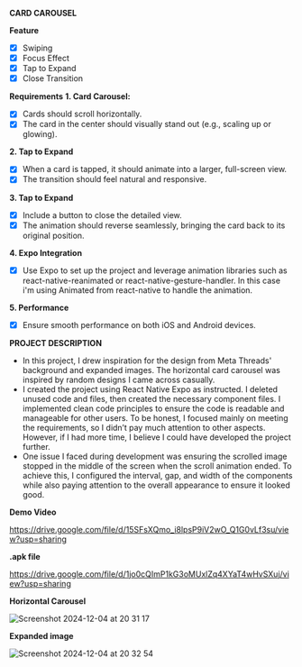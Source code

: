 **CARD CAROUSEL**

**Feature**
- [x] Swiping
- [x] Focus Effect
- [x] Tap to Expand
- [x] Close Transition

**Requirements**
**1. Card Carousel:**
  - [x] Cards should scroll horizontally.
  - [x] The card in the center should visually stand out (e.g., scaling up or glowing).

**2. Tap to Expand**
  - [x] When a card is tapped, it should animate into a larger, full-screen view.
  - [x] The transition should feel natural and responsive.

**3. Tap to Expand**
  - [x] Include a button to close the detailed view.
  - [x] The animation should reverse seamlessly, bringing the card back to its
original position.

**4. Expo Integration**
  - [x] Use Expo to set up the project and leverage animation libraries such as
react-native-reanimated or react-native-gesture-handler.
In this case i'm using Animated from react-native to handle the animation.

**5. Performance**
  - [x] Ensure smooth performance on both iOS and Android devices.

**PROJECT DESCRIPTION**
  - In this project, I drew inspiration for the design from Meta Threads' background and expanded images. The horizontal card carousel was inspired by random designs I came across casually.
  - I created the project using React Native Expo as instructed. I deleted unused code and files, then created the necessary component files. I implemented clean code principles to ensure the code is readable and manageable for other users. To be honest, I focused mainly on meeting the requirements, so I didn’t pay much attention to other aspects. However, if I had more time, I believe I could have developed the project further.
  - One issue I faced during development was ensuring the scrolled image stopped in the middle of the screen when the scroll animation ended. To achieve this, I configured the interval, gap, and width of the components while also paying attention to the overall appearance to ensure it looked good.

**Demo Video**

https://drive.google.com/file/d/15SFsXQmo_i8lpsP9iV2wO_Q1G0vLf3su/view?usp=sharing

**.apk file**

https://drive.google.com/file/d/1jo0cQImP1kG3oMUxlZq4XYaT4wHvSXuj/view?usp=sharing

**Horizontal Carousel**

![Screenshot 2024-12-04 at 20 31 17](https://github.com/user-attachments/assets/1f12789e-ef5a-4c74-a668-1e4f495dd8ee)

**Expanded image**

![Screenshot 2024-12-04 at 20 32 54](https://github.com/user-attachments/assets/6a811fe0-20e1-45c3-9264-604aca55f837)

